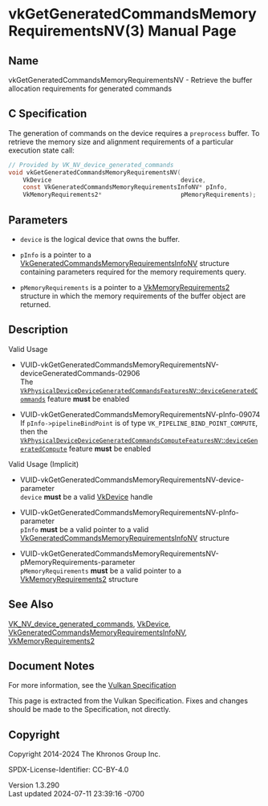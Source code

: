 # vkGetGeneratedCommandsMemoryRequirementsNV(3) Manual Page

## Name

vkGetGeneratedCommandsMemoryRequirementsNV - Retrieve the buffer
allocation requirements for generated commands



## <a href="#_c_specification" class="anchor"></a>C Specification

The generation of commands on the device requires a `preprocess` buffer.
To retrieve the memory size and alignment requirements of a particular
execution state call:

``` c
// Provided by VK_NV_device_generated_commands
void vkGetGeneratedCommandsMemoryRequirementsNV(
    VkDevice                                    device,
    const VkGeneratedCommandsMemoryRequirementsInfoNV* pInfo,
    VkMemoryRequirements2*                      pMemoryRequirements);
```

## <a href="#_parameters" class="anchor"></a>Parameters

- `device` is the logical device that owns the buffer.

- `pInfo` is a pointer to a
  [VkGeneratedCommandsMemoryRequirementsInfoNV](https://registry.khronos.org/vulkan/specs/1.3-extensions/man/html/VkGeneratedCommandsMemoryRequirementsInfoNV.html)
  structure containing parameters required for the memory requirements
  query.

- `pMemoryRequirements` is a pointer to a
  [VkMemoryRequirements2](https://registry.khronos.org/vulkan/specs/1.3-extensions/man/html/VkMemoryRequirements2.html) structure in which
  the memory requirements of the buffer object are returned.

## <a href="#_description" class="anchor"></a>Description

Valid Usage

- <a
  href="#VUID-vkGetGeneratedCommandsMemoryRequirementsNV-deviceGeneratedCommands-02906"
  id="VUID-vkGetGeneratedCommandsMemoryRequirementsNV-deviceGeneratedCommands-02906"></a>
  VUID-vkGetGeneratedCommandsMemoryRequirementsNV-deviceGeneratedCommands-02906  
  The <a
  href="https://registry.khronos.org/vulkan/specs/1.3-extensions/html/vkspec.html#features-deviceGeneratedCommands"
  target="_blank"
  rel="noopener"><code>VkPhysicalDeviceDeviceGeneratedCommandsFeaturesNV</code>::<code>deviceGeneratedCommands</code></a>
  feature **must** be enabled

- <a href="#VUID-vkGetGeneratedCommandsMemoryRequirementsNV-pInfo-09074"
  id="VUID-vkGetGeneratedCommandsMemoryRequirementsNV-pInfo-09074"></a>
  VUID-vkGetGeneratedCommandsMemoryRequirementsNV-pInfo-09074  
  If `pInfo->pipelineBindPoint` is of type
  `VK_PIPELINE_BIND_POINT_COMPUTE`, then the <a
  href="https://registry.khronos.org/vulkan/specs/1.3-extensions/html/vkspec.html#features-deviceGeneratedCompute"
  target="_blank"
  rel="noopener"><code>VkPhysicalDeviceDeviceGeneratedCommandsComputeFeaturesNV</code>::<code>deviceGeneratedCompute</code></a>
  feature **must** be enabled

Valid Usage (Implicit)

- <a
  href="#VUID-vkGetGeneratedCommandsMemoryRequirementsNV-device-parameter"
  id="VUID-vkGetGeneratedCommandsMemoryRequirementsNV-device-parameter"></a>
  VUID-vkGetGeneratedCommandsMemoryRequirementsNV-device-parameter  
  `device` **must** be a valid [VkDevice](https://registry.khronos.org/vulkan/specs/1.3-extensions/man/html/VkDevice.html) handle

- <a
  href="#VUID-vkGetGeneratedCommandsMemoryRequirementsNV-pInfo-parameter"
  id="VUID-vkGetGeneratedCommandsMemoryRequirementsNV-pInfo-parameter"></a>
  VUID-vkGetGeneratedCommandsMemoryRequirementsNV-pInfo-parameter  
  `pInfo` **must** be a valid pointer to a valid
  [VkGeneratedCommandsMemoryRequirementsInfoNV](https://registry.khronos.org/vulkan/specs/1.3-extensions/man/html/VkGeneratedCommandsMemoryRequirementsInfoNV.html)
  structure

- <a
  href="#VUID-vkGetGeneratedCommandsMemoryRequirementsNV-pMemoryRequirements-parameter"
  id="VUID-vkGetGeneratedCommandsMemoryRequirementsNV-pMemoryRequirements-parameter"></a>
  VUID-vkGetGeneratedCommandsMemoryRequirementsNV-pMemoryRequirements-parameter  
  `pMemoryRequirements` **must** be a valid pointer to a
  [VkMemoryRequirements2](https://registry.khronos.org/vulkan/specs/1.3-extensions/man/html/VkMemoryRequirements2.html) structure

## <a href="#_see_also" class="anchor"></a>See Also

[VK_NV_device_generated_commands](https://registry.khronos.org/vulkan/specs/1.3-extensions/man/html/VK_NV_device_generated_commands.html),
[VkDevice](https://registry.khronos.org/vulkan/specs/1.3-extensions/man/html/VkDevice.html),
[VkGeneratedCommandsMemoryRequirementsInfoNV](https://registry.khronos.org/vulkan/specs/1.3-extensions/man/html/VkGeneratedCommandsMemoryRequirementsInfoNV.html),
[VkMemoryRequirements2](https://registry.khronos.org/vulkan/specs/1.3-extensions/man/html/VkMemoryRequirements2.html)

## <a href="#_document_notes" class="anchor"></a>Document Notes

For more information, see the <a
href="https://registry.khronos.org/vulkan/specs/1.3-extensions/html/vkspec.html#vkGetGeneratedCommandsMemoryRequirementsNV"
target="_blank" rel="noopener">Vulkan Specification</a>

This page is extracted from the Vulkan Specification. Fixes and changes
should be made to the Specification, not directly.

## <a href="#_copyright" class="anchor"></a>Copyright

Copyright 2014-2024 The Khronos Group Inc.

SPDX-License-Identifier: CC-BY-4.0

Version 1.3.290  
Last updated 2024-07-11 23:39:16 -0700
